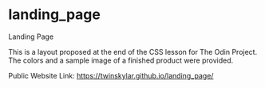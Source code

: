 # landing_page
Landing Page

This is a layout proposed at the end of the CSS lesson for The Odin Project.  The colors and a sample image of a finished product were provided.

Public Website Link:  https://twinskylar.github.io/landing_page/